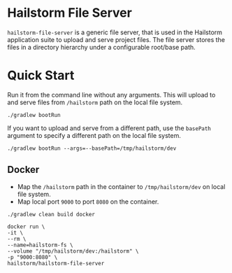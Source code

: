 # Hailstorm File Server

``hailstorm-file-server`` is a generic file server, that is used in the Hailstorm application suite to upload and 
serve project files. The file server stores the files in a directory hierarchy under a configurable root/base path.
 
# Quick Start
 
Run it from the command line without any arguments. This will upload to and serve files from ``/hailstorm`` path on the
local file system.
```text
./gradlew bootRun
```

If you want to upload and serve from a different path, use the ``basePath`` argument to specify a different
path on the local file system.
 
```text
./gradlew bootRun --args=--basePath=/tmp/hailstorm/dev
```

## Docker

- Map the ``/hailstorm`` path in the container to ``/tmp/hailstorm/dev`` on local file system.
- Map local port `9000` to port `8080` on the container.

```text
./gradlew clean build docker

docker run \
-it \
--rm \
--name=hailstorm-fs \
--volume "/tmp/hailstorm/dev:/hailstorm" \
-p "9000:8080" \
hailstorm/hailstorm-file-server
```
